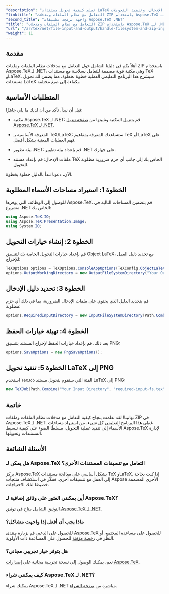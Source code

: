 ```yaml
---
"description": "تعلم كيفية تحويل مستندات LaTeX بكفاءة إلى تنسيقات مختلفة من خلال خطوات سهلة المتابعة، بما في ذلك إعداد خيارات التحويل، وتحديد أدلة الإدخال، وتنفيذ التحويلات."
"linktitle": "التعامل مع نظام الملفات ومدخلات ZIP باستخدام Aspose.TeX لـ .NET"
"second_title": "واجهة برمجة تطبيقات Aspose.TeX .NET"
"title": "التعامل مع نظام الملفات ومدخلات ZIP باستخدام Aspose.TeX لـ .NET"
"url": "/ar/tex/net/file-input-and-output/handle-filesystem-and-zip-inputs/"
"weight": 11
---
```


## مقدمة

أهلاً بكم في دليلنا الشامل حول التعامل مع مدخلات نظام الملفات وملفات ZIP باستخدام Aspose.TeX لـ .NET، وهي مكتبة قوية مصممة للتعامل بسلاسة مع مستندات TeX وLaTeX. سيشرح هذا البرنامج التعليمي العملية خطوة بخطوة، مما يضمن لك تحويل مستندات LaTeX بكفاءة إلى صيغ مختلفة.

## المتطلبات الأساسية

قبل أن نبدأ، تأكد من أن لديك ما يلي جاهزًا:

- مكتبة Aspose.TeX لـ .NET: قم بتنزيل المكتبة وتثبيتها من [صفحة تنزيل Aspose.TeX لـ .NET](https://releases.aspose.com/tex/net/).
  
- المعرفة الأساسية بـ TeX/LaTeX: ستساعدك المعرفة بمفاهيم TeX أو LaTeX على فهم العمليات المعنية بشكل أفضل.

- بيئة تطوير .NET: قم بإعداد بيئة تطوير .NET على جهازك.

- ملفات الإدخال: قم بإعداد مستند TeX الخاص بك إلى جانب أي حزم ضرورية مطلوبة للتحويل.

الآن، دعونا نبدأ بالدليل خطوة بخطوة.

## الخطوة 1: استيراد مساحات الأسماء المطلوبة

للوصول إلى الوظائف التي يوفرها Aspose.TeX، قم بتضمين المساحات التالية في مشروع .NET الخاص بك:

```csharp
using Aspose.TeX.IO;
using Aspose.TeX.Presentation.Image;
using System.IO;
```

## الخطوة 2: إنشاء خيارات التحويل

قم بإعداد خيارات التحويل الخاصة بك لتنسيق Object LaTeX، مع تحديد دليل العمل للإخراج:

```csharp
TeXOptions options = TeXOptions.ConsoleAppOptions(TeXConfig.ObjectLaTeX);
options.OutputWorkingDirectory = new OutputFileSystemDirectory("Your Output Directory");
```

## الخطوة 3: تحديد دليل الإدخال

قم بتحديد الدليل الذي يحتوي على ملفات الإدخال الضرورية، بما في ذلك أي حزم مطلوبة:

```csharp
options.RequiredInputDirectory = new InputFileSystemDirectory(Path.Combine("Your Input Directory", "packages"));
```

## الخطوة 4: تهيئة خيارات الحفظ

بعد ذلك، قم بإعداد خيارات الحفظ لإخراج المستند بتنسيق PNG:

```csharp
options.SaveOptions = new PngSaveOptions();
```

## الخطوة 5: تنفيذ تحويل LaTeX إلى PNG

استخدم `TeXJob` الفئة التي ستقوم بتحويل مستند LaTeX إلى PNG:

```csharp
new TeXJob(Path.Combine("Your Input Directory", "required-input-fs.tex"), new ImageDevice(), options).Run();
```

## خاتمة

تهانينا! لقد تعلمت بنجاح كيفية التعامل مع مدخلات نظام الملفات وملفات ZIP في Aspose.TeX لـ .NET. غطى هذا البرنامج التعليمي كل شيء، من استيراد مساحات الأسماء إلى تنفيذ عملية التحويل، مسلطًا الضوء على كيفية تبسيط Aspose.TeX لإدارة المستندات وتحويلها.

## الأسئلة الشائعة

### هل يمكن لـ Aspose.TeX التعامل مع تنسيقات المستندات الأخرى؟

يركز Aspose.TeX بشكل أساسي على معالجة مستندات TeX وLaTeX. إذا كنت بحاجة إلى العمل مع تنسيقات أخرى، ففكّر في استكشاف منتجات Aspose الأخرى المصممة خصيصًا لتلك الاحتياجات.

### أين يمكنني العثور على وثائق إضافية لـ Aspose.TeX؟

التوثيق الشامل متاح في [توثيق Aspose.TeX لـ .NET](https://reference.aspose.com/tex/net/).

### ماذا يجب أن أفعل إذا واجهت مشاكل؟

للحصول على الدعم، قم بزيارة [منتدى Aspose.TeX](https://forum.aspose.com/c/tex/47) للحصول على مساعدة المجتمع، أو النظر في [رخصة مؤقتة](https://purchase.conholdate.com/temporary-license/) للحصول على المساعدة ذات الأولوية.

### هل يتوفر خيار تجريبي مجاني؟

نعم، يمكنك الوصول إلى نسخة تجريبية مجانية على [إصدارات Aspose.TeX](https://releases.aspose.com/).

### كيف يمكنني شراء Aspose.TeX لـ .NET؟

يمكنك شراء Aspose.TeX لـ .NET مباشرة من [صفحة الشراء](https://purchase.conholdate.com/buy).
